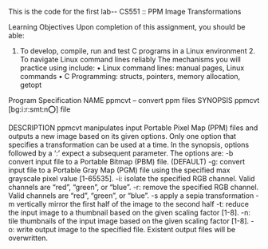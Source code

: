 This is the code for the first lab-- CS551 :: PPM Image Transformations

Learning Objectives
Upon completion of this assignment, you should be able:
1. To develop, compile, run and test C programs in a Linux environment 2. To navigate Linux command lines reliably
The mechanisms you will practice using include:
• Linux command lines: manual pages, Linux commands
• C Programming: structs, pointers, memory allocation, getopt

Program Specification
NAME
ppmcvt – convert ppm files
SYNOPSIS
ppmcvt [bg:i:r:smt:n:o:] file

DESCRIPTION
ppmcvt manipulates input Portable Pixel Map (PPM) files and outputs a new image based on its given options. Only one option that specifies a transformation can be used at a time.
In the synopsis, options followed by a ‘:’ expect a subsequent parameter. The options are:
-b
convert input file to a Portable Bitmap (PBM) file. (DEFAULT)
-g:
convert input file to a Portable Gray Map (PGM) file using the specified max grayscale
pixel value [1-65535]. -i:
isolate the specified RGB channel. Valid channels are “red”, “green”, or “blue”. -r:
remove the specified RGB channel. Valid channels are “red”, “green”, or “blue”.
-s
apply a sepia transformation
-m
vertically mirror the first half of the image to the second half -t:
reduce the input image to a thumbnail based on the given scaling factor [1-8].
-n:
tile thumbnails of the input image based on the given scaling factor [1-8].
-o:
write output image to the specified file. Existent output files will be overwritten.
